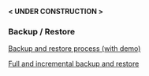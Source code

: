 
 **< UNDER CONSTRUCTION >**

### Backup / Restore

[Backup and restore process (with demo)](https://www.cockroachlabs.com/docs/v20.1/backup-and-restore.html)

[Full and incremental backup and restore](https://www.cockroachlabs.com/docs/v20.1/backup-and-restore.html#full-and-incremental-backups)



